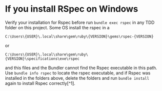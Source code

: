 # If you install RSpec on Windows

Verify your installation for Rspec before run ```bundle exec rspec``` in any TDD folder on this project.
Some OS install the rspec in a

```path
C:\Users\{USER}\.local\share\gem\ruby\{VERSION}\gems\rspec-{VERSION}
```

or

```path
C:\Users\{USER}\.local\share\gem\ruby\{VERSION}\specifications\exe\rspec
```

and this files and the Bundler cannot find the Rspec executable in this path. Use ```bundle info rspec``` to locate the rspec executable, and if Rspec was installed in the folders above, delete the folders and run ```bundle install``` again to install Rspec correctly[^1].
